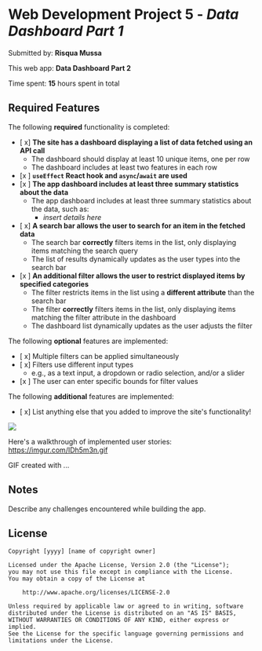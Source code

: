 # Web Development Project 5 - *Data Dashboard Part 1*

Submitted by: **Risqua Mussa**

This web app: **Data Dashboard Part 2**

Time spent: **15** hours spent in total

## Required Features

The following **required** functionality is completed:

- [ x] **The site has a dashboard displaying a list of data fetched using an API call**
  - The dashboard should display at least 10 unique items, one per row
  - The dashboard includes at least two features in each row
- [x ] **`useEffect` React hook and `async`/`await` are used**
- [x ] **The app dashboard includes at least three summary statistics about the data** 
  - The app dashboard includes at least three summary statistics about the data, such as:
    - *insert details here*
- [ x] **A search bar allows the user to search for an item in the fetched data**
  - The search bar **correctly** filters items in the list, only displaying items matching the search query
  - The list of results dynamically updates as the user types into the search bar
- [x ] **An additional filter allows the user to restrict displayed items by specified categories**
  - The filter restricts items in the list using a **different attribute** than the search bar 
  - The filter **correctly** filters items in the list, only displaying items matching the filter attribute in the dashboard
  - The dashboard list dynamically updates as the user adjusts the filter

The following **optional** features are implemented:

- [ x] Multiple filters can be applied simultaneously
- [ x] Filters use different input types
  - e.g., as a text input, a dropdown or radio selection, and/or a slider
- [x ] The user can enter specific bounds for filter values

The following **additional** features are implemented:

* [ x] List anything else that you added to improve the site's functionality!

<div>
    <a href="https://www.loom.com/share/4b7cc5b194e0405ba682c355c2aed4c6"
    </a>
    <a href="https://www.loom.com/share/4b7cc5b194e0405ba682c355c2aed4c6">
      <img style="max-width:300px;" src="https://cdn.loom.com/sessions/thumbnails/4b7cc5b194e0405ba682c355c2aed4c6-deb2b7b63a0a6069-full-play.gif">
    </a>
  </div>

Here's a walkthrough of implemented user stories:
https://imgur.com/IDh5m3n.gif


<!-- Replace this with whatever GIF tool you used! -->
GIF created with ...  
<!-- Recommended tools:
[Kap](https://getkap.co/) for macOS
[ScreenToGif](https://www.screentogif.com/) for Windows
[peek](https://github.com/phw/peek) for Linux. -->

## Notes

Describe any challenges encountered while building the app.

## License

    Copyright [yyyy] [name of copyright owner]

    Licensed under the Apache License, Version 2.0 (the "License");
    you may not use this file except in compliance with the License.
    You may obtain a copy of the License at

        http://www.apache.org/licenses/LICENSE-2.0

    Unless required by applicable law or agreed to in writing, software
    distributed under the License is distributed on an "AS IS" BASIS,
    WITHOUT WARRANTIES OR CONDITIONS OF ANY KIND, either express or implied.
    See the License for the specific language governing permissions and
    limitations under the License.

